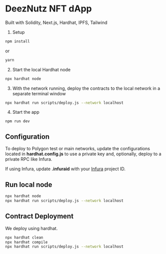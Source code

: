# DeezNutz NFT dApp

Built with Solidity, Next.js, Hardhat, IPFS, Tailwind

1. Setup

```sh
npm install
```

or

```sh
yarn
```

2. Start the local Hardhat node

```sh
npx hardhat node
```

3. With the network running, deploy the contracts to the local network in a separate terminal window

```sh
npx hardhat run scripts/deploy.js --network localhost
```

4. Start the app

```
npm run dev
```

## Configuration

To deploy to Polygon test or main networks, update the configurations located in **hardhat.config.js** to use a private key and, optionally, deploy to a private RPC like Infura.

If using Infura, update **.infuraid** with your [Infura](https://infura.io/) project ID.

## Run local node

```sh
npx hardhat node
npx hardhat run scripts/deploy.js --network localhost
```

## Contract Deployment

We deploy using hardhat.

```sh
npx hardhat clean
npx hardhat compile
npx hardhat run scripts/deploy.js --network localhost
```
